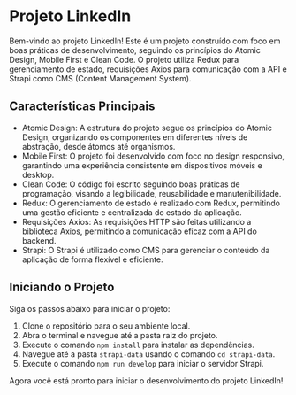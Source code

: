 # Projeto LinkedIn

Bem-vindo ao projeto LinkedIn! Este é um projeto construído com foco em boas práticas de desenvolvimento, seguindo os princípios do Atomic Design, Mobile First e Clean Code. O projeto utiliza Redux para gerenciamento de estado, requisições Axios para comunicação com a API e Strapi como CMS (Content Management System).

## Características Principais

- Atomic Design: A estrutura do projeto segue os princípios do Atomic Design, organizando os componentes em diferentes níveis de abstração, desde átomos até organismos.
- Mobile First: O projeto foi desenvolvido com foco no design responsivo, garantindo uma experiência consistente em dispositivos móveis e desktop.
- Clean Code: O código foi escrito seguindo boas práticas de programação, visando a legibilidade, reusabilidade e manutenibilidade.
- Redux: O gerenciamento de estado é realizado com Redux, permitindo uma gestão eficiente e centralizada do estado da aplicação.
- Requisições Axios: As requisições HTTP são feitas utilizando a biblioteca Axios, permitindo a comunicação eficaz com a API do backend.
- Strapi: O Strapi é utilizado como CMS para gerenciar o conteúdo da aplicação de forma flexível e eficiente.

## Iniciando o Projeto

Siga os passos abaixo para iniciar o projeto:

1. Clone o repositório para o seu ambiente local.
2. Abra o terminal e navegue até a pasta raiz do projeto.
3. Execute o comando `npm install` para instalar as dependências.
4. Navegue até a pasta `strapi-data` usando o comando `cd strapi-data`.
5. Execute o comando `npm run develop` para iniciar o servidor Strapi.

Agora você está pronto para iniciar o desenvolvimento do projeto LinkedIn!

